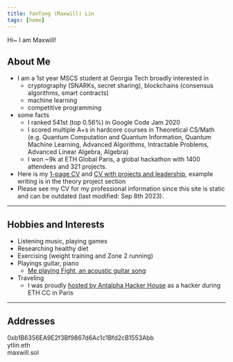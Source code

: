 ```yaml
---
title: YanTong (Maxwill) Lin
tags: [home]
---
```


Hi~ I am Maxwill!

## About Me
- I am a 1st year MSCS student at Georgia Tech broadly interested in
    - cryptography (SNARKs, secret sharing), blockchains (consensus algorithms, smart contracts)
    - machine learning
    - competitive programming
- some facts
    - I ranked 541st (top 0.56%) in Google Code Jam 2020
    - I scored multiple A+s in hardcore courses in Theoretical CS/Math (e.g. Quantum Computation and Quantum Information, Quantum Machine Learning, Advanced Algorithms, Intractable Problems, Advanced Linear Algebra, Algebra)
    - I won ~9k at ETH Global Paris, a global hackathon with 1400 attendees and 321 projects.
- Here is my [1-page CV](https://drive.google.com/file/d/16nkGvbMUJJ8JabQOxMNzgntl9-LsBaEd) and [CV with projects and leadership](https://drive.google.com/file/d/1ntaSsTQ9a0-AxTWxOlPUJBn5N1Ntv3ho/view?usp=sharing), example writing is in the theory project section
- Please see my CV for my professional information since this site is static and can be outdated (last modified: Sep 8th 2023).

---

## Hobbies and Interests
- Listening music, playing games
- Researching healthy diet
- Exercising (weight training and Zone 2 running)
- Playings guitar, piano
    - [Me playing Fight, an acoustic guitar song](https://youtu.be/XmpmadFYGOk)
- Traveling
    - I was proudly [hosted by Antalpha Hacker House](https://youtu.be/MSYaon4zNsc?si=ac7TzA_bLDmVUMfR) as a hacker during ETH CC in Paris

---

## Addresses
0xb1B6356EA9E2f3Bf9867d6Ac1c1Bfd2cB1553Abb  
ytlin.eth  
maxwill.sol
